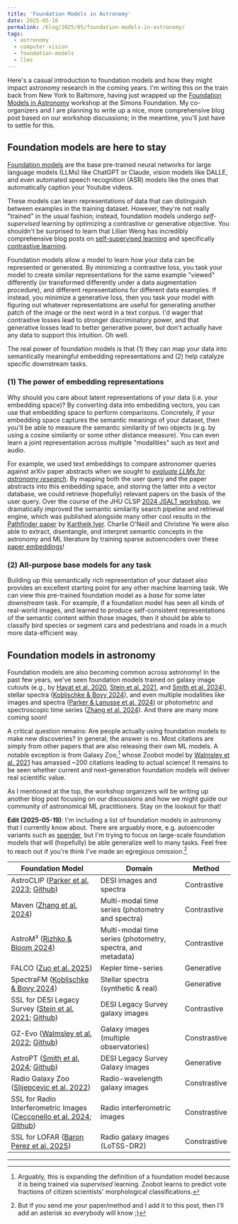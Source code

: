 ```yaml
---
title: 'Foundation Models in Astronomy'
date: 2025-05-16
permalink: /blog/2025/05/foundation-models-in-astronomy/
tags:
  - astronomy
  - computer-vision
  - foundation-models
  - llms
---
```


Here's a casual introduction to foundation models and how they might impact astronomy research in the coming years. I'm writing this on the train back from New York to Baltimore, having just wrapped up the [Foundation Models in Astronomy](https://events.simonsfoundation.org/event/0aff2690-f1cb-485f-833a-429b6c7eb7ef/summary?tm=8eYg1qvbYoaoB-i3qiSGVDkdnLEYU8RX4tCGRKsTY_w) workshop at the Simons Foundation. My co-organizers and I are planning to write up a nice, more comprehensive blog post based on our workshop discussions; in the meantime, you'll just have to settle for this.

## Foundation models are here to stay

[Foundation models](https://crfm.stanford.edu/report.html) are the base pre-trained neural networks for large language models (LLMs) like ChatGPT or Claude, vision models like DALLE, and even automated speech recognition (ASR) models like the ones that automatically caption your Youtube videos. 

These models can learn representations of data that can distinguish between examples in the training dataset. However, they're not really "trained" in the usual fashion; instead, foundation models undergo *self-supervised* learning by optimizing a contrastive or generative objective. You shouldn't be surprised to learn that Lilian Weng has incredibly comprehensive blog posts on [self-supervised learning](https://lilianweng.github.io/posts/2019-11-10-self-supervised/) and specifically [contrastive learning](https://lilianweng.github.io/posts/2021-05-31-contrastive/).

Foundation models allow a model to learn *how* your data can be represented or generated. By minimizing a contrastive loss, you task your model to create similar representations for the same example "viewed" differently (or transformed differently under a data augmentation procedure), and different representations for different data examples. If instead, you minimize a generative loss, then you task your model with figuring out whatever representations are useful for generating another patch of the image or the next word in a text corpus. I'd wager that contrastive losses lead to stronger discriminatory power, and that generative losses lead to better generative power, but don't actually have any data to support this intuition. Oh well. 

The real power of foundation models is that (1) they can map your data into semantically meaningful embedding representations and (2) help catalyze specific downstream tasks. 

### (1) The power of embedding representations

Why should you care about latent representations of your data (i.e. your embedding space)? By converting data into embedding vectors, you can use that embedding space to perform comparisons. Concretely, if your embedding space captures the semantic meanings of your dataset, then you'll be able to measure the semantic similarity of two objects (e.g. by using a cosine similarity or some other distance measure). You can even learn a joint representation across multiple "modalities" such as text and audio.

For example, we used text embeddings to compare astronomer queries against arXiv paper abstracts when we sought to [*evaluate LLMs for astronomy research*](https://arxiv.org/abs/2405.20389). By mapping both the user query and the paper abstracts into this embedding space, and storing the latter into a vector database, we could retrieve (hopefully) relevant papers on the basis of the user query. Over the course of the JHU CLSP [2024 JSALT workshop](https://www.clsp.jhu.edu/workshops/2024-jelinek-summer-workshop-on-speech-and-language-technology/), we dramatically improved the semantic similarity search pipeline and retrieval engine, which was published alongside many other cool results in the [Pathfinder paper](https://arxiv.org/abs/2408.01556) by [Kartheik Iyer](https://kartheikiyer.github.io/). Charlie O'Neill and Christine Ye were also able to extract, disentangle, and interpret semantic concepts in the astronomy and ML literature by training sparse autoencoders over these [paper embeddings](https://arxiv.org/abs/2408.00657)!

### (2) All-purpose base models for any task

Building up this semantically rich representation of your dataset also provides an excellent starting point for any other machine learning task. We can view this pre-trained foundation model as a *base* for some later *downstream* task. For example, if a foundation model has seen all kinds of real-world images, and learned to produce self-consistent representations of the semantic content within those images, then it should be able to classify bird species or segment cars and pedestrians and roads in a much more data-efficient way.

## Foundation models in astronomy

Foundation models are also becoming common across astronomy! In the past few years, we've seen foundation models trained on galaxy image cutouts (e.g., by [Hayat et al. 2020](https://arxiv.org/abs/2012.13083), [Stein et al. 2021](https://arxiv.org/abs/2110.00023), and [Smith et al. 2024](https://arxiv.org/abs/2405.14930)), stellar spectra ([Koblischke & Bovy 2024](https://arxiv.org/abs/2411.04750)), and even multiple modalities like images and spectra ([Parker & Lanusse et al. 2024](https://arxiv.org/abs/2310.03024)) or photometric and spectroscopic time series ([Zhang et al. 2024](https://arxiv.org/abs/2408.16829)). And there are many more coming soon!

A critical question remains: Are people actually using foundation models to make new discoveries? In general, the answer is no. Most citations are simply from other papers that are also releasing their own ML models. A notable exception is from Galaxy Zoo,[^1] whose Zoobot model by [Walmsley et al. 2021](https://arxiv.org/abs/2102.08414) has amassed ~200 citations leading to actual science! It remains to be seen whether current and next-generation foundation models will deliver real scientific value.

As I mentioned at the top, the workshop organizers will be writing up another blog post focusing on our discussions and how we might guide our community of astronomical ML practitioners. Stay on the lookout for that!

**Edit (2025-05-19)**: I'm including a list of foundation models in astronomy that I currently know about. There are arguably more, e.g. autoencoder variants such as [spender](https://arxiv.org/abs/2211.07890), but I'm trying to focus on large-scale foundation models that will (hopefully) be able generalize well to many tasks. Feel free to reach out if you're think I've made an egregious omission.[^2]

| Foundation Model                          | Domain                                                                 | Method                                             |
|-------------------------------------------------------------------|----------------------------------------------------------------------|----------------------------------------------------|
| AstroCLIP ([Parker et al. 2023](https://arxiv.org/abs/2310.03024); [Github](https://github.com/PolymathicAI/AstroCLIP)) | DESI images and spectra                                | Contrastive                   |
| Maven ([Zhang et al. 2024](https://arxiv.org/abs/2408.16829)) | Multi-modal time series (photometry and spectra)                | Contrastive                 |
| AstroM³ ([Rizhko & Bloom 2024](https://arxiv.org/abs/2411.08842))   | Multi-modal time series (photometry, spectra, and metadata)       | Contrastive              |
| FALCO ([Zuo et al. 2025](https://arxiv.org/abs/2504.20290))        | Kepler time-series                                                   | Generative                         |
| SpectraFM ([Koblischke & Bovy 2024](https://arxiv.org/abs/2411.04750)) | Stellar spectra (synthetic & real)                                 | Generative        |
| SSL for DESI Legacy Survey ([Stein et al. 2021](https://arxiv.org/abs/2110.00023); [Github](https://github.com/georgestein/ssl-legacysurvey)) | DESI Legacy Survey galaxy images                                      | Contrastive                     |
| GZ-Evo ([Walmsley et al. 2022](https://arxiv.org/abs/2206.11927); [Github](https://github.com/mwalmsley/galaxy-datasets)) | Galaxy images (multiple observatories)                                           | Constrastive                        |
| AstroPT ([Smith et al. 2024](https://arxiv.org/abs/2405.14930); [Github](https://github.com/Smith42/astroPT))     | DESI Legacy Survey Galaxy images                                      | Generative                          |
| Radio Galaxy Zoo ([Slijepcevic et al. 2022](https://arxiv.org/abs/2204.08816)) | Radio-wavelength galaxy images                           | Constrastive                    |
| SSL for Radio Interferometric Images ([Cecconello et al. 2024](https://arxiv.org/abs/2411.14078); [Github](https://github.com/dr4thmos/solo-learn-radio)) | Radio interferometric images                                        | Constrastive                   |
| SSL for LOFAR ([Baron Perez et al. 2025](https://arxiv.org/abs/2503.19111)) | Radio galaxy images (LoTSS-DR2)                                  | Constrastive         |

---

[^1]: Arguably, this is expanding the definition of a foundation model because it is being trained via *supervised* learning. Zoobot learns to predict vote fractions of citizen scientists' morphological classifications.
[^2]: But if you send me your paper/method and I add it to this post, then I'll add an asterisk so everybody will know ;) 